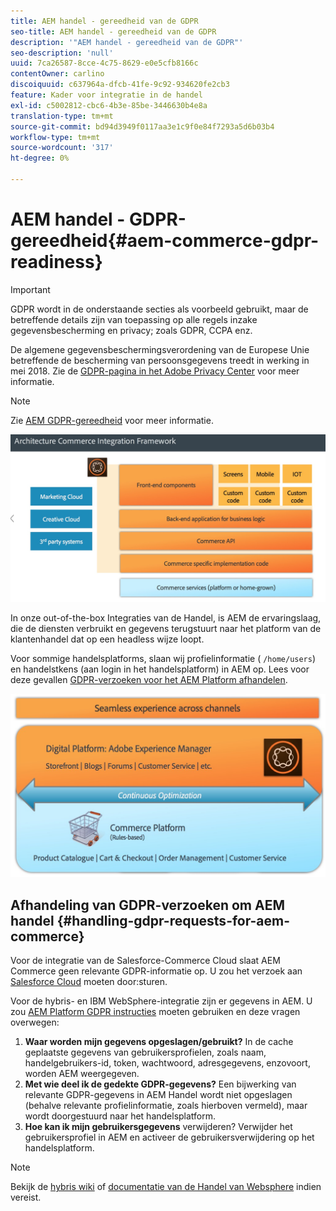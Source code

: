 ```yaml
---
title: AEM handel - gereedheid van de GDPR
seo-title: AEM handel - gereedheid van de GDPR
description: '"AEM handel - gereedheid van de GDPR"'
seo-description: 'null'
uuid: 7ca26587-8cce-4c75-8629-e0e5cfb8166c
contentOwner: carlino
discoiquuid: c637964a-dfcb-41fe-9c92-934620fe2cb3
feature: Kader voor integratie in de handel
exl-id: c5002812-cbc6-4b3e-85be-3446630b4e8a
translation-type: tm+mt
source-git-commit: bd94d3949f0117aa3e1c9f0e84f7293a5d6b03b4
workflow-type: tm+mt
source-wordcount: '317'
ht-degree: 0%

---
```


# AEM handel - GDPR-gereedheid{#aem-commerce-gdpr-readiness}

>[!IMPORTANT]
>
>GDPR wordt in de onderstaande secties als voorbeeld gebruikt, maar de betreffende details zijn van toepassing op alle regels inzake gegevensbescherming en privacy; zoals GDPR, CCPA enz.

De algemene gegevensbeschermingsverordening van de Europese Unie betreffende de bescherming van persoonsgegevens treedt in werking in mei 2018. Zie de [GDPR-pagina in het Adobe Privacy Center](https://www.adobe.com/privacy/general-data-protection-regulation.html) voor meer informatie.

>[!NOTE]
>
>Zie [AEM GDPR-gereedheid](/help/managing/data-protection-and-privacy.md) voor meer informatie.

![screen_shot_2018-03-22at111606](assets/screen_shot_2018-03-22at111606.jpg)

In onze out-of-the-box Integraties van de Handel, is AEM de ervaringslaag, die de diensten verbruikt en gegevens terugstuurt naar het platform van de klantenhandel dat op een headless wijze loopt.

Voor sommige handelsplatforms, slaan wij profielinformatie ( `/home/users`) en handelstkens (aan login in het handelsplatform) in AEM op. Lees voor deze gevallen [GDPR-verzoeken voor het AEM Platform afhandelen](/help/sites-administering/handling-gdpr-requests-for-aem-platform.md).

![screen_shot_2018-03-22at111621](assets/screen_shot_2018-03-22at111621.jpg)

## Afhandeling van GDPR-verzoeken om AEM handel {#handling-gdpr-requests-for-aem-commerce}

Voor de integratie van de Salesforce-Commerce Cloud slaat AEM Commerce geen relevante GDPR-informatie op. U zou het verzoek aan [Salesforce Cloud](https://documentation.demandware.com/) moeten door:sturen.

Voor de hybris- en IBM WebSphere-integratie zijn er gegevens in AEM. U zou [AEM Platform GDPR instructies](/help/sites-administering/handling-gdpr-requests-for-aem-platform.md) moeten gebruiken en deze vragen overwegen:

1. **Waar worden mijn gegevens opgeslagen/gebruikt?** In de cache geplaatste gegevens van gebruikersprofielen, zoals naam, handelgebruikers-id, token, wachtwoord, adresgegevens, enzovoort, worden AEM weergegeven.
1. **Met wie deel ik de gedekte GDPR-gegevens?** Een bijwerking van relevante GDPR-gegevens in AEM Handel wordt niet opgeslagen (behalve relevante profielinformatie, zoals hierboven vermeld), maar wordt doorgestuurd naar het handelsplatform.
1. **Hoe kan ik mijn gebruikersgegevens** verwijderen? Verwijder het gebruikersprofiel in AEM en activeer de gebruikersverwijdering op het handelsplatform.

>[!NOTE]
>
>Bekijk de [hybris wiki](https://wiki.hybris.com/) of [documentatie van de Handel van Websphere](https://www-01.ibm.com/support/docview.wss?uid=swg27036450) indien vereist.
